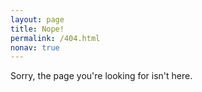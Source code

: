 ```yaml
---
layout: page
title: Nope!
permalink: /404.html
nonav: true
---
```


Sorry, the page you're looking for isn't here.
